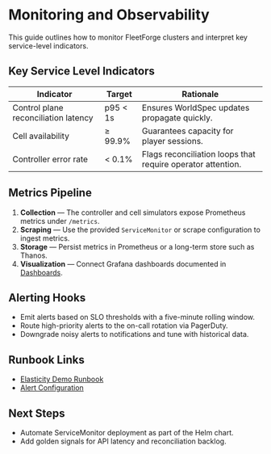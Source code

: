 # Monitoring and Observability

This guide outlines how to monitor FleetForge clusters and interpret key service-level indicators.

## Key Service Level Indicators

| Indicator | Target | Rationale |
| --- | --- | --- |
| Control plane reconciliation latency | p95 < 1s | Ensures WorldSpec updates propagate quickly. |
| Cell availability | ≥ 99.9% | Guarantees capacity for player sessions. |
| Controller error rate | < 0.1% | Flags reconciliation loops that require operator attention. |

## Metrics Pipeline

1. **Collection** — The controller and cell simulators expose Prometheus metrics under `/metrics`.
2. **Scraping** — Use the provided `ServiceMonitor` or scrape configuration to ingest metrics.
3. **Storage** — Persist metrics in Prometheus or a long-term store such as Thanos.
4. **Visualization** — Connect Grafana dashboards documented in [Dashboards](dashboards.md).

## Alerting Hooks

- Emit alerts based on SLO thresholds with a five-minute rolling window.
- Route high-priority alerts to the on-call rotation via PagerDuty.
- Downgrade noisy alerts to notifications and tune with historical data.

## Runbook Links

- [Elasticity Demo Runbook](runbook-elasticity-demo.md)
- [Alert Configuration](alerts.md)

## Next Steps

- Automate ServiceMonitor deployment as part of the Helm chart.
- Add golden signals for API latency and reconciliation backlog.
